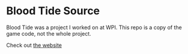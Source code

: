 # Blood Tide Source

Blood Tide was a project I worked on at WPI. This repo is a copy of the game code, not the whole project.  

Check out [the website](http://bloodtide.demalus.com) 
